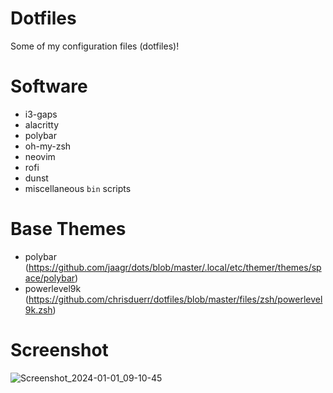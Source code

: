# Dotfiles
Some of my configuration files (dotfiles)!

# Software
- i3-gaps
- alacritty
- polybar
- oh-my-zsh
- neovim
- rofi
- dunst
- miscellaneous `bin` scripts

# Base Themes
- polybar (https://github.com/jaagr/dots/blob/master/.local/etc/themer/themes/space/polybar)
- powerlevel9k (https://github.com/chrisduerr/dotfiles/blob/master/files/zsh/powerlevel9k.zsh)

# Screenshot
![Screenshot_2024-01-01_09-10-45](https://github.com/TheBabu/Dotfiles/assets/24832107/be8465ee-44e3-4b27-8786-ed5e845ea5fe)

